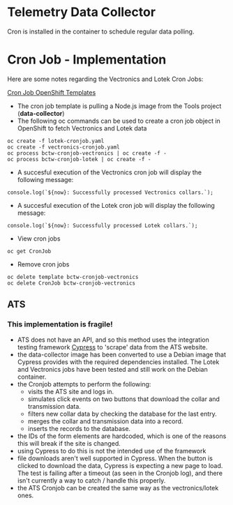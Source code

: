# Telemetry Data Collector

Cron is installed in the container to schedule regular data polling.

# Cron Job - Implementation

Here are some notes regarding the Vectronics and Lotek Cron Jobs:

[Cron Job OpenShift Templates](../openshift/templates/cron-job)

* The cron job template is pulling a Node.js image from the Tools project (**data-collector**)
* The following oc commands can be used to create a cron job object in OpenShift to fetch Vectronics and Lotek data
```
oc create -f lotek-cronjob.yaml
oc create -f vectronics-cronjob.yaml
oc process bctw-cronjob-vectronics | oc create -f -
oc process bctw-cronjob-lotek | oc create -f -
```
* A succesful execution of the Vectronics cron job will display the following message:
```
console.log(`${now}: Successfully processed Vectronics collars.`);
```
* A succesful execution of the Lotek cron job will display the following message:
```
console.log(`${now}: Successfully processed Lotek collars.`);
```

* View cron jobs
```
oc get CronJob
```

* Remove cron jobs
```
oc delete template bctw-cronjob-vectronics
oc delete CronJob bctw-cronjob-vectronics
```

## ATS
### This implementation is fragile!

* ATS does not have an API, and so this method uses the integration testing framework [Cypress](https://www.cypress.io/) to 'scrape' data from the ATS website. 
* the data-collector image has been converted to use a Debian image that Cypress provides with the required dependencies installed. The Lotek and Vectronics jobs have been tested and still work on the Debian container. 
* the Cronjob attempts to perform the following:
  * visits the ATS site and logs in.
  * simulates click events on two buttons that download the collar and transmission data.
  * filters new collar data by checking the database for the last entry. 
  * merges the collar and transmission data into a record.
  * inserts the records to the database.
* the IDs of the form elements are hardcoded, which is one of the reasons this will break if the site is changed.
* using Cypress to do this is not the intended use of the framework
* file downloads aren't well supported in Cypress. When the button is clicked to download the data, Cypress is expecting a new page to load. The test is failing after a timeout (as seen in the Cronjob log), and there isn't currently a way to catch / handle this properly. 
* the ATS Cronjob can be created the same way as the vectronics/lotek ones.
